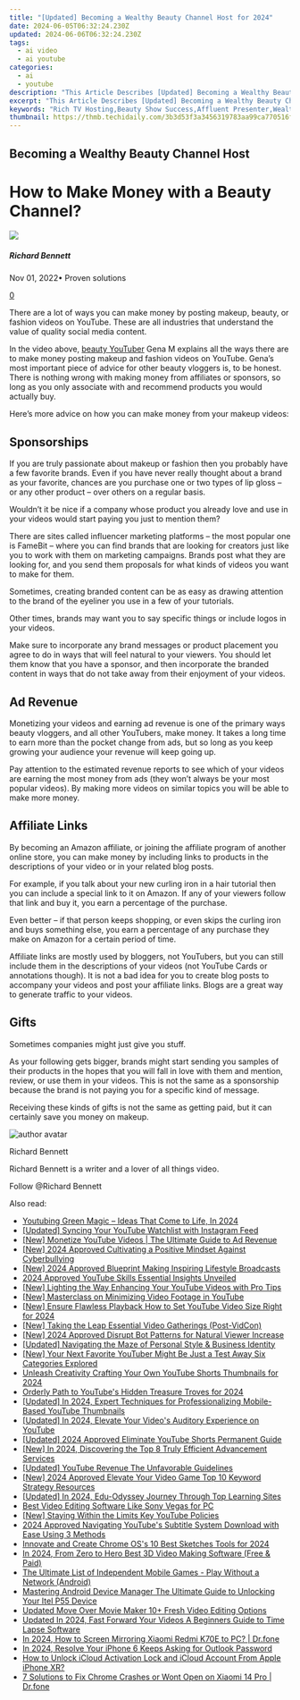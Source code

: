 ```yaml
---
title: "[Updated] Becoming a Wealthy Beauty Channel Host for 2024"
date: 2024-06-05T06:32:24.230Z
updated: 2024-06-06T06:32:24.230Z
tags:
  - ai video
  - ai youtube
categories:
  - ai
  - youtube
description: "This Article Describes [Updated] Becoming a Wealthy Beauty Channel Host for 2024"
excerpt: "This Article Describes [Updated] Becoming a Wealthy Beauty Channel Host for 2024"
keywords: "Rich TV Hosting,Beauty Show Success,Affluent Presenter,Wealthy Broadcast,Luxury Vlogger,Opulent Channels,Profitable Hosting"
thumbnail: https://thmb.techidaily.com/3b3d53f3a3456319783aa99ca770516fad2e58dbe2bd45f2ec6f3eb305fb3d58.png
---
```


## Becoming a Wealthy Beauty Channel Host

# How to Make Money with a Beauty Channel?

![](https://images.wondershare.com/filmora/article-images/richard-bennett.jpg)

##### Richard Bennett

 Nov 01, 2022• Proven solutions

[0](#commentsBoxSeoTemplate)

There are a lot of ways you can make money by posting makeup, beauty, or fashion videos on YouTube. These are all industries that understand the value of quality social media content.

 In the video above, [beauty YouTuber](https://tools.techidaily.com/wondershare/filmora/download/) Gena M explains all the ways there are to make money posting makeup and fashion videos on YouTube. Gena’s most important piece of advice for other beauty vloggers is, to be honest. There is nothing wrong with making money from affiliates or sponsors, so long as you only associate with and recommend products you would actually buy.

Here’s more advice on how you can make money from your makeup videos:

## Sponsorships

If you are truly passionate about makeup or fashion then you probably have a few favorite brands. Even if you have never really thought about a brand as your favorite, chances are you purchase one or two types of lip gloss – or any other product – over others on a regular basis.

Wouldn’t it be nice if a company whose product you already love and use in your videos would start paying you just to mention them?

There are sites called influencer marketing platforms – the most popular one is FameBit – where you can find brands that are looking for creators just like you to work with them on marketing campaigns. Brands post what they are looking for, and you send them proposals for what kinds of videos you want to make for them.

Sometimes, creating branded content can be as easy as drawing attention to the brand of the eyeliner you use in a few of your tutorials.

Other times, brands may want you to say specific things or include logos in your videos.

Make sure to incorporate any brand messages or product placement you agree to do in ways that will feel natural to your viewers. You should let them know that you have a sponsor, and then incorporate the branded content in ways that do not take away from their enjoyment of your videos.

## Ad Revenue

Monetizing your videos and earning ad revenue is one of the primary ways beauty vloggers, and all other YouTubers, make money. It takes a long time to earn more than the pocket change from ads, but so long as you keep growing your audience your revenue will keep going up.

Pay attention to the estimated revenue reports to see which of your videos are earning the most money from ads (they won’t always be your most popular videos). By making more videos on similar topics you will be able to make more money.

## Affiliate Links

By becoming an Amazon affiliate, or joining the affiliate program of another online store, you can make money by including links to products in the descriptions of your video or in your related blog posts.

For example, if you talk about your new curling iron in a hair tutorial then you can include a special link to it on Amazon. If any of your viewers follow that link and buy it, you earn a percentage of the purchase.

Even better – if that person keeps shopping, or even skips the curling iron and buys something else, you earn a percentage of any purchase they make on Amazon for a certain period of time.

Affiliate links are mostly used by bloggers, not YouTubers, but you can still include them in the descriptions of your videos (not YouTube Cards or annotations though). It is not a bad idea for you to create blog posts to accompany your videos and post your affiliate links. Blogs are a great way to generate traffic to your videos.

## Gifts

Sometimes companies might just give you stuff.

As your following gets bigger, brands might start sending you samples of their products in the hopes that you will fall in love with them and mention, review, or use them in your videos. This is not the same as a sponsorship because the brand is not paying you for a specific kind of message.

Receiving these kinds of gifts is not the same as getting paid, but it can certainly save you money on makeup.

![author avatar](https://images.wondershare.com/filmora/article-images/richard-bennett.jpg)

Richard Bennett

Richard Bennett is a writer and a lover of all things video.

Follow @Richard Bennett

<span class="atpl-alsoreadstyle">Also read:</span>
<div><ul>
<li><a href="https://facebook-record-videos.techidaily.com/youtubing-green-magic-ideas-that-come-to-life-in-2024/"><u>Youtubing Green Magic – Ideas That Come to Life, In 2024</u></a></li>
<li><a href="https://facebook-record-videos.techidaily.com/updated-syncing-your-youtube-watchlist-with-instagram-feed/"><u>[Updated] Syncing Your YouTube Watchlist with Instagram Feed</u></a></li>
<li><a href="https://facebook-record-videos.techidaily.com/new-monetize-youtube-videos-the-ultimate-guide-to-ad-revenue/"><u>[New] Monetize YouTube Videos | The Ultimate Guide to Ad Revenue</u></a></li>
<li><a href="https://facebook-record-videos.techidaily.com/new-2024-approved-cultivating-a-positive-mindset-against-cyberbullying/"><u>[New] 2024 Approved  Cultivating a Positive Mindset Against Cyberbullying</u></a></li>
<li><a href="https://facebook-record-videos.techidaily.com/new-2024-approved-blueprint-making-inspiring-lifestyle-broadcasts/"><u>[New] 2024 Approved  Blueprint  Making Inspiring Lifestyle Broadcasts</u></a></li>
<li><a href="https://facebook-record-videos.techidaily.com/2024-approved-youtube-skills-essential-insights-unveiled/"><u>2024 Approved  YouTube Skills  Essential Insights Unveiled</u></a></li>
<li><a href="https://facebook-record-videos.techidaily.com/new-lighting-the-way-enhancing-your-youtube-videos-with-pro-tips/"><u>[New] Lighting the Way  Enhancing Your YouTube Videos with Pro Tips</u></a></li>
<li><a href="https://facebook-record-videos.techidaily.com/new-masterclass-on-minimizing-video-footage-in-youtube/"><u>[New] Masterclass on Minimizing Video Footage in YouTube</u></a></li>
<li><a href="https://facebook-record-videos.techidaily.com/new-ensure-flawless-playback-how-to-set-youtube-video-size-right-for-2024/"><u>[New] Ensure Flawless Playback  How to Set YouTube Video Size Right for 2024</u></a></li>
<li><a href="https://facebook-record-videos.techidaily.com/new-taking-the-leap-essential-video-gatherings-post-vidcon/"><u>[New] Taking the Leap  Essential Video Gatherings (Post-VidCon)</u></a></li>
<li><a href="https://facebook-record-videos.techidaily.com/new-2024-approved-disrupt-bot-patterns-for-natural-viewer-increase/"><u>[New] 2024 Approved  Disrupt Bot Patterns for Natural Viewer Increase</u></a></li>
<li><a href="https://facebook-record-videos.techidaily.com/updated-navigating-the-maze-of-personal-style-and-business-identity/"><u>[Updated] Navigating the Maze of Personal Style & Business Identity</u></a></li>
<li><a href="https://facebook-record-videos.techidaily.com/new-your-next-favorite-youtuber-might-be-just-a-test-away-six-categories-explored/"><u>[New] Your Next Favorite YouTuber Might Be Just a Test Away  Six Categories Explored</u></a></li>
<li><a href="https://facebook-record-videos.techidaily.com/unleash-creativity-crafting-your-own-youtube-shorts-thumbnails-for-2024/"><u>Unleash Creativity  Crafting Your Own YouTube Shorts Thumbnails for 2024</u></a></li>
<li><a href="https://facebook-record-videos.techidaily.com/orderly-path-to-youtubes-hidden-treasure-troves-for-2024/"><u>Orderly Path to YouTube's Hidden Treasure Troves for 2024</u></a></li>
<li><a href="https://facebook-record-videos.techidaily.com/updated-in-2024-expert-techniques-for-professionalizing-mobile-based-youtube-thumbnails/"><u>[Updated] In 2024, Expert Techniques for Professionalizing Mobile-Based YouTube Thumbnails</u></a></li>
<li><a href="https://facebook-record-videos.techidaily.com/updated-in-2024-elevate-your-videos-auditory-experience-on-youtube/"><u>[Updated] In 2024, Elevate Your Video's Auditory Experience on YouTube</u></a></li>
<li><a href="https://facebook-record-videos.techidaily.com/updated-2024-approved-eliminate-youtube-shorts-permanent-guide/"><u>[Updated] 2024 Approved  Eliminate YouTube Shorts  Permanent Guide</u></a></li>
<li><a href="https://facebook-record-videos.techidaily.com/new-in-2024-discovering-the-top-8-truly-efficient-advancement-services/"><u>[New] In 2024, Discovering the Top 8 Truly Efficient Advancement Services</u></a></li>
<li><a href="https://facebook-record-videos.techidaily.com/updated-youtube-revenue-the-unfavorable-guidelines/"><u>[Updated] YouTube Revenue  The Unfavorable Guidelines</u></a></li>
<li><a href="https://facebook-record-videos.techidaily.com/new-2024-approved-elevate-your-video-game-top-10-keyword-strategy-resources/"><u>[New] 2024 Approved  Elevate Your Video Game  Top 10 Keyword Strategy Resources</u></a></li>
<li><a href="https://facebook-record-videos.techidaily.com/updated-in-2024-edu-odyssey-journey-through-top-learning-sites/"><u>[Updated] In 2024, Edu-Odyssey  Journey Through Top Learning Sites</u></a></li>
<li><a href="https://ai-vdieo-software.techidaily.com/best-video-editing-software-like-sony-vegas-for-pc/"><u>Best Video Editing Software Like Sony Vegas for PC</u></a></li>
<li><a href="https://youtube-stream.techidaily.com/new-staying-within-the-limits-key-youtube-policies/"><u>[New] Staying Within the Limits  Key YouTube Policies</u></a></li>
<li><a href="https://extra-support.techidaily.com/2024-approved-navigating-youtubes-subtitle-system-download-with-ease-using-3-methods/"><u>2024 Approved  Navigating YouTube's Subtitle System  Download with Ease Using 3 Methods</u></a></li>
<li><a href="https://some-techniques.techidaily.com/innovate-and-create-chrome-oss-10-best-sketches-tools-for-2024/"><u>Innovate and Create  Chrome OS's 10 Best Sketches Tools for 2024</u></a></li>
<li><a href="https://ai-vdieo-software.techidaily.com/1714113034631-in-2024-from-zero-to-hero-best-3d-video-making-software-free-and-paid/"><u>In 2024, From Zero to Hero Best 3D Video Making Software (Free & Paid)</u></a></li>
<li><a href="https://screen-mirroring-recording.techidaily.com/the-ultimate-list-of-independent-mobile-games-play-without-a-network-android/"><u>The Ultimate List of Independent Mobile Games - Play Without a Network (Android)</u></a></li>
<li><a href="https://unlock-android.techidaily.com/mastering-android-device-manager-the-ultimate-guide-to-unlocking-your-itel-p55-device-by-drfone-android/"><u>Mastering Android Device Manager The Ultimate Guide to Unlocking Your Itel P55 Device</u></a></li>
<li><a href="https://ai-video-tools.techidaily.com/updated-move-over-movie-maker-10plus-fresh-video-editing-options/"><u>Updated Move Over Movie Maker 10+ Fresh Video Editing Options</u></a></li>
<li><a href="https://ai-driven-video-production.techidaily.com/updated-in-2024-fast-forward-your-videos-a-beginners-guide-to-time-lapse-software/"><u>Updated In 2024, Fast Forward Your Videos A Beginners Guide to Time Lapse Software</u></a></li>
<li><a href="https://screen-mirror.techidaily.com/in-2024-how-to-screen-mirroring-xiaomi-redmi-k70e-to-pc-drfone-by-drfone-android/"><u>In 2024, How to Screen Mirroring Xiaomi Redmi K70E to PC? | Dr.fone</u></a></li>
<li><a href="https://ios-unlock.techidaily.com/in-2024-resolve-your-iphone-6-keeps-asking-for-outlook-password-by-drfone-ios/"><u>In 2024, Resolve Your iPhone 6 Keeps Asking for Outlook Password</u></a></li>
<li><a href="https://activate-lock.techidaily.com/how-to-unlock-icloud-activation-lock-and-icloud-account-from-apple-iphone-xr-by-drfone-ios/"><u>How to Unlock iCloud Activation Lock and iCloud Account From Apple iPhone XR?</u></a></li>
<li><a href="https://howto.techidaily.com/7-solutions-to-fix-chrome-crashes-or-wont-open-on-xiaomi-14-pro-drfone-by-drfone-fix-android-problems-fix-android-problems/"><u>7 Solutions to Fix Chrome Crashes or Wont Open on Xiaomi 14 Pro | Dr.fone</u></a></li>
</ul></div>

<ins class="adsbygoogle"
      style="display:block"
      data-ad-client="ca-pub-7571918770474297"
      data-ad-slot="8358498916"
      data-ad-format="auto"
      data-full-width-responsive="true"></ins>